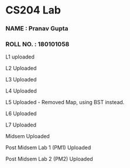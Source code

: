 # CS204 Lab

### NAME : Pranav Gupta
### ROLL NO. : 180101058

 L1 uploaded

 L2 Uploaded

 L3 Uploaded

 L4 Uploaded

 L5 Uploaded - Removed Map, using BST instead.
 
 L6 Uploaded
 
 L7 Uploaded

 Midsem Uploaded
 
 Post Midsem Lab 1 (PM1) Uploaded
 
 Post Midsem Lab 2 (PM2) Uploaded
